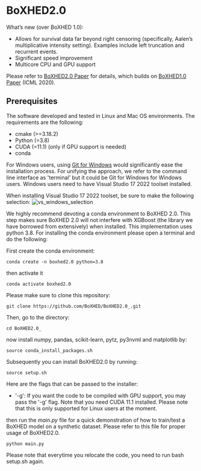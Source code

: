 # BoXHED2.0

What’s new (over BoXHED 1.0):
 - Allows for survival data far beyond right censoring (specifically, Aalen’s multiplicative intensity setting). Examples include left truncation and recurrent events.
 - Significant speed improvement
 - Multicore CPU and GPU support

Please refer to [BoXHED2.0 Paper](https://arxiv.org/abs/2103.12591) for details, which builds on [BoXHED1.0 Paper](http://proceedings.mlr.press/v119/wang20o/wang20o.pdf) (ICML 2020).

## Prerequisites
The software developed and tested in Linux and Mac OS environments. The requirements are the following:
- cmake  (>=3.18.2)
- Python (=3.8)
- CUDA   (=11.1) (only if GPU support is needed)
- conda

For Windows users, using [Git for Windows](https://gitforwindows.org/) would significantly ease the installation process. For unifying the approach, we refer to the command line interface as 'terminal' but it could be Git for Windows for Windows users. Windows users need to have Visual Studio 17 2022 toolset installed.

When installing Visual Studio 17 2022 toolset, be sure to make the following selection:
![vs_windows_selection](https://user-images.githubusercontent.com/34462617/198723876-38a85c80-4e50-4fe7-8a8a-1ac3c020d346.jpg)

We highly recommend devoting a conda environment to BoXHED 2.0. This step makes sure BoXHED 2.0 will not interfere with XGBoost (the library we have borrowed from extensively) when installed. This implementation uses python 3.8.
For installing the conda environment please open a terminal and do the following:

First create the conda environment:
```
conda create -n boxhed2.0 python=3.8
```

then activate it
```
conda activate boxhed2.0
```

Please make sure to clone this repository:
```
git clone https://github.com/BoXHED/BoXHED2.0_.git
```
Then, go to the directory:
```
cd BoXHED2.0_
```
now install numpy, pandas, scikit-learn, pytz, py3nvml and matplotlib by:
```
source conda_install_packages.sh
```

Subsequently you can install BoXHED2.0 by running:
```
source setup.sh
```
Here are the flags that can be passed to the installer:
- '-g': If you want the code to be compiled with GPU support, you may pass the '-g' flag. Note that you need CUDA 11.1 installed. Please note that this is only supported for Linux users at the moment. 

then run the *main.py* file for a quick demonstration of how to train/test a BoXHED model on a synthetic dataset. Please refer to this file for proper usage of BoXHED2.0.
```
python main.py
``` 

Please note that everytime you relocate the code, you need to run bash setup.sh again.
